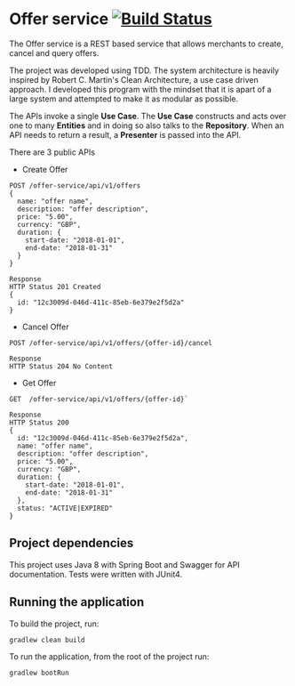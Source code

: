 # Offer service [![Build Status](https://travis-ci.org/grant-burgess/offer-service.svg?branch=master)](https://travis-ci.org/grant-burgess/offer-service)

The Offer service is a REST based service that allows merchants to create, cancel and query offers.

The project was developed using TDD. The system architecture is heavily inspired by Robert C. Martin's Clean Architecture, a use case driven approach. I developed this program with the mindset that it is apart of a large system and attempted to make it as modular as possible.

The APIs invoke a single **Use Case**. The **Use Case** constructs and acts over one to many **Entities** and in doing so also talks to the **Repository**.
When an API needs to return a result, a **Presenter** is passed into the API.

There are 3 public APIs
- Create Offer
```
POST /offer-service/api/v1/offers
{
  name: "offer name",
  description: "offer description",
  price: "5.00",
  currency: "GBP",
  duration: {
    start-date: "2018-01-01",
    end-date: "2018-01-31"
  }
}

Response
HTTP Status 201 Created
{
  id: "12c3009d-046d-411c-85eb-6e379e2f5d2a"
}
```
- Cancel Offer 
```
POST /offer-service/api/v1/offers/{offer-id}/cancel

Response
HTTP Status 204 No Content
```
- Get Offer
```
GET  /offer-service/api/v1/offers/{offer-id}`

Response
HTTP Status 200
{
  id: "12c3009d-046d-411c-85eb-6e379e2f5d2a",
  name: "offer name",
  description: "offer description",
  price: "5.00",
  currency: "GBP",
  duration: {
    start-date: "2018-01-01",
    end-date: "2018-01-31"
  },
  status: "ACTIVE|EXPIRED"
}
```

## Project dependencies
This project uses Java 8 with Spring Boot and Swagger for API documentation. 
Tests were written with JUnit4. 

## Running the application
To build the project, run:

```shell
gradlew clean build
```


To run the application, from the root of the project run:
```shell
gradlew bootRun
```
